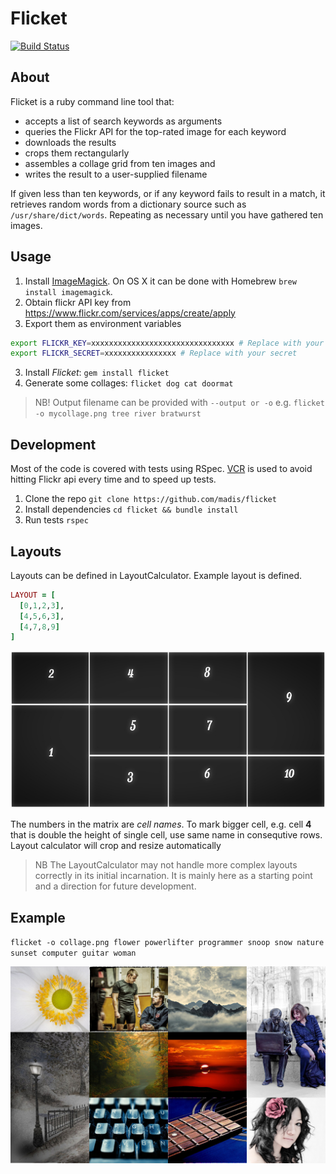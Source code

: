# Flicket
[![Build Status](https://travis-ci.org/madis/flicket.svg?branch=master)](https://travis-ci.org/madis/flicket)

## About

Flicket is a ruby command line tool that:

  * accepts a list of search keywords as arguments
  * queries the Flickr API for the top-rated image for each keyword
  * downloads the results
  * crops them rectangularly
  * assembles a collage grid from ten images and
  * writes the result to a user-supplied filename

If given less than ten keywords, or if any keyword fails to
result in a match, it retrieves random words from a dictionary
source such as `/usr/share/dict/words`. Repeating as necessary
until you have gathered ten images.

## Usage

1. Install [ImageMagick](http://www.imagemagick.org/). On OS X it can be done with Homebrew `brew install imagemagick`.
1. Obtain flickr API key from https://www.flickr.com/services/apps/create/apply
2. Export them as environment variables
```bash
export FLICKR_KEY=xxxxxxxxxxxxxxxxxxxxxxxxxxxxxxxx # Replace with your key
export FLICKR_SECRET=xxxxxxxxxxxxxxxx # Replace with your secret
```

3. Install *Flicket*: `gem install flicket`
4. Generate some collages: `flicket dog cat doormat`

> NB! Output filename can be provided with `--output or -o` e.g. `flicket -o mycollage.png tree river bratwurst`


## Development

Most of the code is covered with tests using RSpec. [VCR](https://github.com/vcr/vcr) is used to avoid hitting Flickr api every time and to speed up tests.

1. Clone the repo `git clone https://github.com/madis/flicket`
2. Install dependencies `cd flicket && bundle install`
3. Run tests `rspec`


## Layouts

Layouts can be defined in LayoutCalculator. Example layout is defined.

```ruby
LAYOUT = [
  [0,1,2,3],
  [4,5,6,3],
  [4,7,8,9]
]
```

![10 image layout](docs/layout-10.jpg)


The numbers in the matrix are *cell names*. To mark bigger cell, e.g. cell **4** that is double the height of single cell, use same name in consequtive rows. Layout calculator will crop and resize automatically

> NB The LayoutCalculator may not handle more complex layouts correctly in its initial incarnation. It is mainly here as a starting point and a direction for future development.

## Example

`flicket -o collage.png flower powerlifter programmer snoop snow nature sunset computer guitar woman`


![example collage](docs/collage.png)
